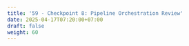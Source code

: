 ```yaml
---
title: '59 - Checkpoint 8: Pipeline Orchestration Review'
date: 2025-04-17T07:20:00+07:00
draft: false
weight: 60
---
```

